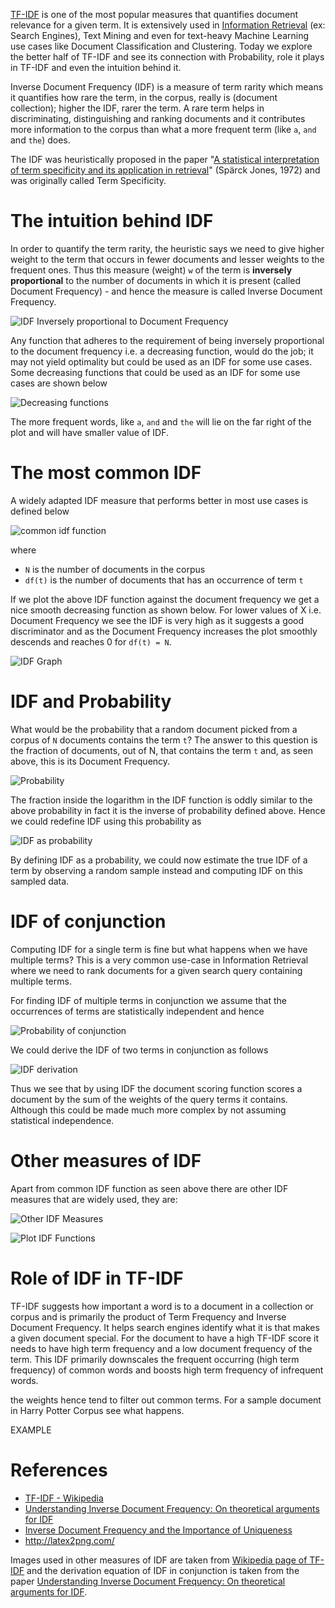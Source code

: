[TF-IDF](https://en.wikipedia.org/wiki/Tf%E2%80%93idf) is one of the most popular measures that quantifies document relevance for a given term. It is extensively used in [Information Retrieval](https://en.wikipedia.org/wiki/Information_retrieval) (ex: Search Engines), Text Mining and even for text-heavy Machine Learning use cases like Document Classification and Clustering. Today we explore the better half of TF-IDF and see its connection with Probability, role it plays in TF-IDF and even the intuition behind it.

Inverse Document Frequency (IDF) is a measure of term rarity which means it quantifies how rare the term, in the corpus, really is (document collection); higher the IDF, rarer the term. A rare term helps in discriminating, distinguishing and ranking documents and it contributes more information to the corpus than what a more frequent term (like `a`, `and` and `the`) does.

The IDF was heuristically proposed in the paper "[A statistical interpretation of term specificity and its application in retrieval](http://citeseerx.ist.psu.edu/viewdoc/download?doi=10.1.1.115.8343&rep=rep1&type=pdf)" (Spärck Jones, 1972) and was originally called Term Specificity.

# The intuition behind IDF
In order to quantify the term rarity, the heuristic says we need to give higher weight to the term that occurs in fewer documents and lesser weights to the frequent ones. Thus this measure (weight) `w` of the term is __inversely proportional__ to the number of documents in which it is present (called Document Frequency) - and hence the measure is called Inverse Document Frequency.

![IDF Inversely proportional to Document Frequency](https://user-images.githubusercontent.com/4745789/76211536-85237d00-622c-11ea-82f5-c0b655634839.png)

Any function that adheres to the requirement of being inversely proportional to the document frequency i.e. a decreasing function, would do the job; it may not yield optimality but could be used as an IDF for some use cases. Some decreasing functions that could be used as an IDF for some use cases are shown below

![Decreasing functions](https://user-images.githubusercontent.com/4745789/76213296-63c49000-6230-11ea-9d24-94ce048732bc.png)

The more frequent words, like `a`, `and` and `the` will lie on the far right of the plot and will have smaller value of IDF.

# The most common IDF
A widely adapted IDF measure that performs better in most use cases is defined below

![common idf function](https://user-images.githubusercontent.com/4745789/76239930-633fef80-6258-11ea-823a-2011c04a1e97.png)

where

 - `N` is the number of documents in the corpus
 - `df(t)` is the number of documents that has an occurrence of term `t`

If we plot the above IDF function against the document frequency we get a nice smooth decreasing function as shown below. For lower values of X i.e. Document Frequency we see the IDF is very high as it suggests a good discriminator and as the Document Frequency increases the plot smoothly descends and reaches 0 for `df(t) = N`.

![IDF Graph](https://user-images.githubusercontent.com/4745789/76215908-ae94d680-6235-11ea-8e50-498aae029ea2.png)

# IDF and Probability
What would be the probability that a random document picked from a corpus of `N` documents contains the term `t`? The answer to this question is the fraction of documents, out of N, that contains the term `t` and, as seen above, this is its Document Frequency.

![Probability](https://user-images.githubusercontent.com/4745789/76229411-29ff8380-6248-11ea-9518-6cbc4c6947da.png)

The fraction inside the logarithm in the IDF function is oddly similar to the above probability in fact it is the inverse of probability defined above. Hence we could redefine IDF using this probability as 

![IDF as probability](https://user-images.githubusercontent.com/4745789/76229704-a09c8100-6248-11ea-9960-0cfd5f45dcce.png)

By defining IDF as a probability, we could now estimate the true IDF of a term by observing a random sample instead and computing IDF on this sampled data.

# IDF of conjunction
Computing IDF for a single term is fine but what happens when we have multiple terms? This is a very common use-case in Information Retrieval where we need to rank documents for a given search query containing multiple terms.

For finding IDF of multiple terms in conjunction we assume that the occurrences of terms are statistically independent and hence 

![Probability of conjunction](https://user-images.githubusercontent.com/4745789/76239792-2d9b0680-6258-11ea-8da2-56899540cab0.png)


We could derive the IDF of two terms in conjunction as follows

![IDF derivation](https://user-images.githubusercontent.com/4745789/76232475-c2980280-624c-11ea-8a3a-37d17704a221.png)

Thus we see that by using IDF the document scoring function scores a document by the sum of the weights of the query terms it contains. Although this could be made much more complex by not assuming statistical independence.

# Other measures of IDF
Apart from common IDF function as seen above there are other IDF measures that are widely used, they are:

![Other IDF Measures](https://user-images.githubusercontent.com/4745789/76232678-0db21580-624d-11ea-864c-1094559e0790.png)

![Plot IDF Functions](https://user-images.githubusercontent.com/4745789/76232756-2de1d480-624d-11ea-81cb-8d29109bd594.png)

# Role of IDF in TF-IDF
TF-IDF suggests how important a word is to a document in a collection or corpus and is primarily the product of Term Frequency and Inverse Document Frequency. It helps search engines identify what it is that makes a given document special. For the document to have a high TF-IDF score it needs to have high term frequency and a low document frequency of the term. This IDF primarily downscales the frequent occurring (high term frequency) of common words and boosts high term frequency of infrequent words.

the weights hence tend to filter out common terms. 
For a sample document in Harry Potter Corpus see what happens.

EXAMPLE

# References
 - [TF-IDF - Wikipedia](https://en.wikipedia.org/wiki/Tf%E2%80%93idf)
 - [Understanding Inverse Document Frequency: On theoretical arguments for IDF](https://pdfs.semanticscholar.org/8397/ab573dd6c97a39ff4feb9c2d9b3c1e16c705.pdf?_ga=2.255772288.944438221.1583673396-1263237981.1583673396)
 - [Inverse Document Frequency and the Importance of Uniqueness](https://moz.com/blog/inverse-document-frequency-and-the-importance-of-uniqueness)
 - http://latex2png.com/

Images used in other measures of IDF are taken from [Wikipedia page of TF-IDF](https://en.wikipedia.org/wiki/Tf%E2%80%93idf) and the derivation equation of IDF in conjunction is taken from the paper [Understanding Inverse Document Frequency: On theoretical arguments for IDF](https://pdfs.semanticscholar.org/8397/ab573dd6c97a39ff4feb9c2d9b3c1e16c705.pdf?_ga=2.255772288.944438221.1583673396-1263237981.1583673396).
